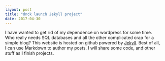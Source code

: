 ```yaml
---
layout: post
title: "dnck launch Jekyll project"
date: 2017-04-30
---
```


I have wanted to get rid of my dependence on wordpress for some time. Who really needs SQL databases and all the other complicated crap for a simple blog? This website is hosted on github powered by [Jekyll](http://jekyllrb.com). Best of all, I can use Markdown to author my posts. I will share some code, and other stuff as I finish projects. 